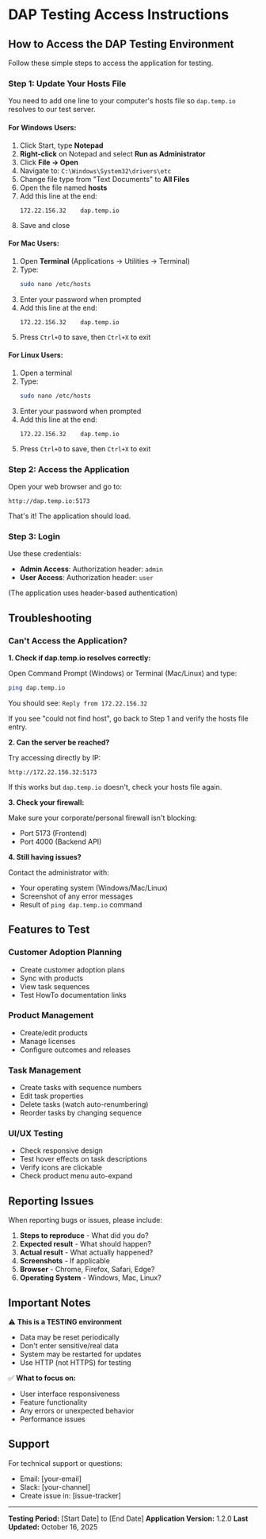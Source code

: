 # DAP Testing Access Instructions

## How to Access the DAP Testing Environment

Follow these simple steps to access the application for testing.

### Step 1: Update Your Hosts File

You need to add one line to your computer's hosts file so `dap.temp.io` resolves to our test server.

#### For Windows Users:

1. Click Start, type **Notepad**
2. **Right-click** on Notepad and select **Run as Administrator**
3. Click **File → Open**
4. Navigate to: `C:\Windows\System32\drivers\etc`
5. Change file type from "Text Documents" to **All Files**
6. Open the file named **hosts**
7. Add this line at the end:
   ```
   172.22.156.32    dap.temp.io
   ```
8. Save and close

#### For Mac Users:

1. Open **Terminal** (Applications → Utilities → Terminal)
2. Type:
   ```bash
   sudo nano /etc/hosts
   ```
3. Enter your password when prompted
4. Add this line at the end:
   ```
   172.22.156.32    dap.temp.io
   ```
5. Press `Ctrl+O` to save, then `Ctrl+X` to exit

#### For Linux Users:

1. Open a terminal
2. Type:
   ```bash
   sudo nano /etc/hosts
   ```
3. Enter your password when prompted
4. Add this line at the end:
   ```
   172.22.156.32    dap.temp.io
   ```
5. Press `Ctrl+O` to save, then `Ctrl+X` to exit

### Step 2: Access the Application

Open your web browser and go to:

```
http://dap.temp.io:5173
```

That's it! The application should load.

### Step 3: Login

Use these credentials:
- **Admin Access**: Authorization header: `admin`
- **User Access**: Authorization header: `user`

(The application uses header-based authentication)

## Troubleshooting

### Can't Access the Application?

**1. Check if dap.temp.io resolves correctly:**

Open Command Prompt (Windows) or Terminal (Mac/Linux) and type:
```bash
ping dap.temp.io
```

You should see: `Reply from 172.22.156.32`

If you see "could not find host", go back to Step 1 and verify the hosts file entry.

**2. Can the server be reached?**

Try accessing directly by IP:
```
http://172.22.156.32:5173
```

If this works but `dap.temp.io` doesn't, check your hosts file again.

**3. Check your firewall:**

Make sure your corporate/personal firewall isn't blocking:
- Port 5173 (Frontend)
- Port 4000 (Backend API)

**4. Still having issues?**

Contact the administrator with:
- Your operating system (Windows/Mac/Linux)
- Screenshot of any error messages
- Result of `ping dap.temp.io` command

## Features to Test

### Customer Adoption Planning
- Create customer adoption plans
- Sync with products
- View task sequences
- Test HowTo documentation links

### Product Management
- Create/edit products
- Manage licenses
- Configure outcomes and releases

### Task Management
- Create tasks with sequence numbers
- Edit task properties
- Delete tasks (watch auto-renumbering)
- Reorder tasks by changing sequence

### UI/UX Testing
- Check responsive design
- Test hover effects on task descriptions
- Verify icons are clickable
- Check product menu auto-expand

## Reporting Issues

When reporting bugs or issues, please include:
1. **Steps to reproduce** - What did you do?
2. **Expected result** - What should happen?
3. **Actual result** - What actually happened?
4. **Screenshots** - If applicable
5. **Browser** - Chrome, Firefox, Safari, Edge?
6. **Operating System** - Windows, Mac, Linux?

## Important Notes

⚠️ **This is a TESTING environment**
- Data may be reset periodically
- Don't enter sensitive/real data
- System may be restarted for updates
- Use HTTP (not HTTPS) for testing

✅ **What to focus on:**
- User interface responsiveness
- Feature functionality
- Any errors or unexpected behavior
- Performance issues

## Support

For technical support or questions:
- Email: [your-email]
- Slack: [your-channel]
- Create issue in: [issue-tracker]

---

**Testing Period:** [Start Date] to [End Date]
**Application Version:** 1.2.0
**Last Updated:** October 16, 2025
